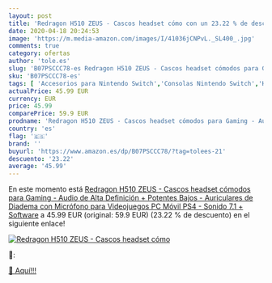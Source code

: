 ```yaml
---
layout: post
title: 'Redragon H510 ZEUS - Cascos headset cómo con un 23.22 % de descuento'
date: 2020-04-18 20:24:53
image: 'https://m.media-amazon.com/images/I/41036jCNPvL._SL400_.jpg'
comments: true
category: ofertas
author: 'tole.es'
slug: 'B07PSCCC78-es Redragon H510 ZEUS - Cascos headset cómodos para Gaming -...'
sku: 'B07PSCCC78-es'
tags: [ 'Accesorios para Nintendo Switch','Consolas Nintendo Switch','Hardware y juegos para Nintendo Switch','Juegos para Nintendo Switch','Mandos para Nintendo Switch','Videojuegos','ps4', ]
actualPrice: 45.99 EUR
currency: EUR
price: 45.99
comparePrice: 59.9 EUR
prodname: 'Redragon H510 ZEUS - Cascos headset cómodos para Gaming - Audio de Alta Definición + Potentes Bajos - Auriculares de Diadema con Micrófono para Videojuegos PC  Móvil  PS4 - Sonido 7.1 + Software'
country: 'es'
flag: '🇪🇸'
brand: ''
buyurl: 'https://www.amazon.es/dp/B07PSCCC78/?tag=tolees-21'
descuento: '23.22'
average: '45.99'
---
```


En este momento está [Redragon H510 ZEUS - Cascos headset cómodos para Gaming - Audio de Alta Definición + Potentes Bajos - Auriculares de Diadema con Micrófono para Videojuegos PC  Móvil  PS4 - Sonido 7.1 + Software](https://www.amazon.es/dp/B07PSCCC78/?tag=tolees-21) a 45.99 EUR (original: 59.9 EUR) (23.22 %  de descuento) en el siguiente enlace!

[![Redragon H510 ZEUS - Cascos headset cómo](https://m.media-amazon.com/images/I/41036jCNPvL._SL400_.jpg)](https://www.amazon.es/dp/B07PSCCC78/?tag=tolees-21)

🔎:


[🛒 Aquí!!!](https://www.amazon.es/dp/B07PSCCC78/?tag=tolees-21)

